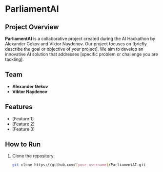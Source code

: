 # ParliamentAI

## Project Overview

**ParliamentAI** is a collaborative project created during the AI Hackathon by Alexander Gekov and Viktor Naydenov. Our project focuses on [briefly describe the goal or objective of your project]. We aim to develop an innovative AI solution that addresses [specific problem or challenge you are tackling].

## Team

- **Alexander Gekov**
- **Viktor Naydenov**

## Features

- [Feature 1]
- [Feature 2]
- [Feature 3]

## How to Run

1. Clone the repository:
   ```bash
   git clone https://github.com/[your-username]/ParliamentAI.git
